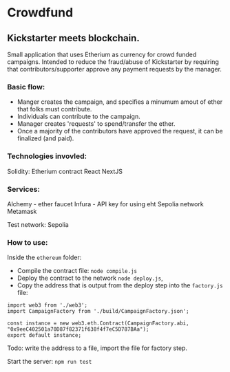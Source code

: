 # Crowdfund

## Kickstarter meets blockchain.
Small application that uses Etherium as currency for crowd funded campaigns. Intended to reduce the fraud/abuse of Kickstarter by requiring that contributors/supporter approve any payment requests by the manager.

### Basic flow:
* Manger creates the campaign, and specifies a minumum amout of ether that folks must contribute.
* Individuals can contribute to the campaign.
* Manager creates 'requests' to spend/transfer the ether.
* Once a majority of the contributors have approved the request, it can be finalized (and paid).

### Technologies invovled:
Solidity: Etherium contract
React
NextJS

### Services:
Alchemy - ether faucet
Infura - API key for using eht Sepolia network
Metamask

Test network:
Sepolia

### How to use:




Inside the `ethereum` folder:
* Compile the contract file: `node compile.js`
* Deploy the contract to the network `node deploy.js`,
* Copy the address that is output from the deploy step into the  `factory.js` file:
```
import web3 from './web3';
import CampaignFactory from './build/CampaignFactory.json';

const instance = new web3.eth.Contract(CampaignFactory.abi, "0x9eeC402501a70D87f82371f638f4f7eC5D787BAa");
export default instance;
```
Todo: write the address to a file, import the file for factory step.

Start the server:
`npm run test`





